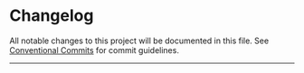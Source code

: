 # Changelog

All notable changes to this project will be documented in this file. See [Conventional Commits](https://www.conventionalcommits.org/) for commit guidelines.

----
